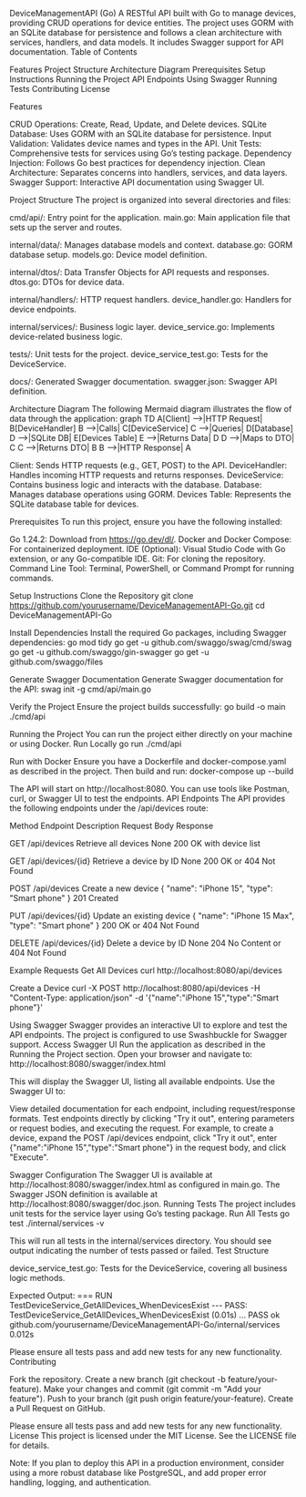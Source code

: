 DeviceManagementAPI (Go)
A RESTful API built with Go to manage devices, providing CRUD operations for device entities. The project uses GORM with an SQLite database for persistence and follows a clean architecture with services, handlers, and data models. It includes Swagger support for API documentation.
Table of Contents

Features
Project Structure
Architecture Diagram
Prerequisites
Setup Instructions
Running the Project
API Endpoints
Using Swagger
Running Tests
Contributing
License

Features

CRUD Operations: Create, Read, Update, and Delete devices.
SQLite Database: Uses GORM with an SQLite database for persistence.
Input Validation: Validates device names and types in the API.
Unit Tests: Comprehensive tests for services using Go’s testing package.
Dependency Injection: Follows Go best practices for dependency injection.
Clean Architecture: Separates concerns into handlers, services, and data layers.
Swagger Support: Interactive API documentation using Swagger UI.

Project Structure
The project is organized into several directories and files:

cmd/api/: Entry point for the application.
main.go: Main application file that sets up the server and routes.


internal/data/: Manages database models and context.
database.go: GORM database setup.
models.go: Device model definition.


internal/dtos/: Data Transfer Objects for API requests and responses.
dtos.go: DTOs for device data.


internal/handlers/: HTTP request handlers.
device_handler.go: Handlers for device endpoints.


internal/services/: Business logic layer.
device_service.go: Implements device-related business logic.


tests/: Unit tests for the project.
device_service_test.go: Tests for the DeviceService.


docs/: Generated Swagger documentation.
swagger.json: Swagger API definition.



Architecture Diagram
The following Mermaid diagram illustrates the flow of data through the application:
graph TD
    A[Client] -->|HTTP Request| B[DeviceHandler]
    B -->|Calls| C[DeviceService]
    C -->|Queries| D[Database]
    D -->|SQLite DB| E[Devices Table]
    E -->|Returns Data| D
    D -->|Maps to DTO| C
    C -->|Returns DTO| B
    B -->|HTTP Response| A


Client: Sends HTTP requests (e.g., GET, POST) to the API.
DeviceHandler: Handles incoming HTTP requests and returns responses.
DeviceService: Contains business logic and interacts with the database.
Database: Manages database operations using GORM.
Devices Table: Represents the SQLite database table for devices.

Prerequisites
To run this project, ensure you have the following installed:

Go 1.24.2: Download from https://go.dev/dl/.
Docker and Docker Compose: For containerized deployment.
IDE (Optional): Visual Studio Code with Go extension, or any Go-compatible IDE.
Git: For cloning the repository.
Command Line Tool: Terminal, PowerShell, or Command Prompt for running commands.

Setup Instructions
Clone the Repository
git clone https://github.com/yourusername/DeviceManagementAPI-Go.git
cd DeviceManagementAPI-Go

Install Dependencies
Install the required Go packages, including Swagger dependencies:
go mod tidy
go get -u github.com/swaggo/swag/cmd/swag
go get -u github.com/swaggo/gin-swagger
go get -u github.com/swaggo/files

Generate Swagger Documentation
Generate Swagger documentation for the API:
swag init -g cmd/api/main.go

Verify the Project
Ensure the project builds successfully:
go build -o main ./cmd/api

Running the Project
You can run the project either directly on your machine or using Docker.
Run Locally
go run ./cmd/api

Run with Docker
Ensure you have a Dockerfile and docker-compose.yaml as described in the project. Then build and run:
docker-compose up --build

The API will start on http://localhost:8080. You can use tools like Postman, curl, or Swagger UI to test the endpoints.
API Endpoints
The API provides the following endpoints under the /api/devices route:



Method
Endpoint
Description
Request Body
Response



GET
/api/devices
Retrieve all devices
None
200 OK with device list


GET
/api/devices/{id}
Retrieve a device by ID
None
200 OK or 404 Not Found


POST
/api/devices
Create a new device
{ "name": "iPhone 15", "type": "Smart phone" }
201 Created


PUT
/api/devices/{id}
Update an existing device
{ "name": "iPhone 15 Max", "type": "Smart phone" }
200 OK or 404 Not Found


DELETE
/api/devices/{id}
Delete a device by ID
None
204 No Content or 404 Not Found


Example Requests
Get All Devices
curl http://localhost:8080/api/devices

Create a Device
curl -X POST http://localhost:8080/api/devices -H "Content-Type: application/json" -d '{"name":"iPhone 15","type":"Smart phone"}'

Using Swagger
Swagger provides an interactive UI to explore and test the API endpoints. The project is configured to use Swashbuckle for Swagger support.
Access Swagger UI
Run the application as described in the Running the Project section.
Open your browser and navigate to:
http://localhost:8080/swagger/index.html

This will display the Swagger UI, listing all available endpoints.
Use the Swagger UI to:

View detailed documentation for each endpoint, including request/response formats.
Test endpoints directly by clicking "Try it out", entering parameters or request bodies, and executing the request.
For example, to create a device, expand the POST /api/devices endpoint, click "Try it out", enter {"name":"iPhone 15","type":"Smart phone"} in the request body, and click "Execute".

Swagger Configuration
The Swagger UI is available at http://localhost:8080/swagger/index.html as configured in main.go.
The Swagger JSON definition is available at http://localhost:8080/swagger/doc.json.
Running Tests
The project includes unit tests for the service layer using Go’s testing package.
Run All Tests
go test ./internal/services -v

This will run all tests in the internal/services directory. You should see output indicating the number of tests passed or failed.
Test Structure

device_service_test.go: Tests for the DeviceService, covering all business logic methods.

Expected Output:
=== RUN   TestDeviceService_GetAllDevices_WhenDevicesExist
--- PASS: TestDeviceService_GetAllDevices_WhenDevicesExist (0.01s)
...
PASS
ok      github.com/yourusername/DeviceManagementAPI-Go/internal/services    0.012s

Please ensure all tests pass and add new tests for any new functionality.
Contributing

Fork the repository.
Create a new branch (git checkout -b feature/your-feature).
Make your changes and commit (git commit -m "Add your feature").
Push to your branch (git push origin feature/your-feature).
Create a Pull Request on GitHub.

Please ensure all tests pass and add new tests for any new functionality.
License
This project is licensed under the MIT License. See the LICENSE file for details.

Note: If you plan to deploy this API in a production environment, consider using a more robust database like PostgreSQL, and add proper error handling, logging, and authentication.
